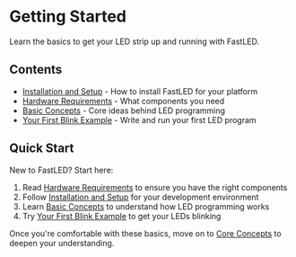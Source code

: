 # Getting Started

Learn the basics to get your LED strip up and running with FastLED.

## Contents

- [Installation and Setup](installation.md) - How to install FastLED for your platform
- [Hardware Requirements](hardware.md) - What components you need
- [Basic Concepts](concepts.md) - Core ideas behind LED programming
- [Your First Blink Example](first-example.md) - Write and run your first LED program

## Quick Start

New to FastLED? Start here:

1. Read [Hardware Requirements](hardware.md) to ensure you have the right components
2. Follow [Installation and Setup](installation.md) for your development environment
3. Learn [Basic Concepts](concepts.md) to understand how LED programming works
4. Try [Your First Blink Example](first-example.md) to get your LEDs blinking

Once you're comfortable with these basics, move on to [Core Concepts](../core-concepts/) to deepen your understanding.
